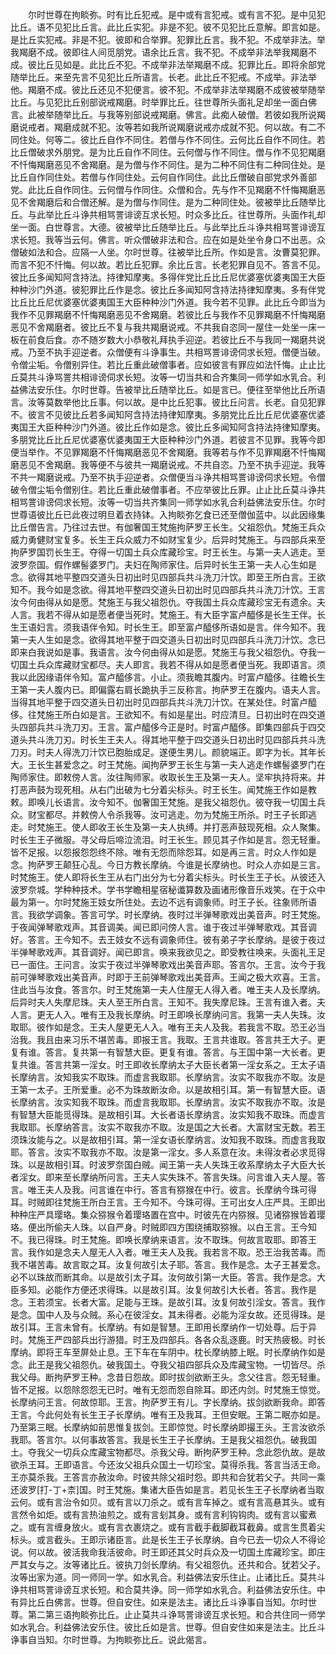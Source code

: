 <!-- { "loadSidebar": true } -->
　　尔时世尊在拘睒弥。时有比丘犯戒。是中或有言犯戒。或有言不犯。是中见犯比丘。语不见犯比丘言。此比丘实犯。非是不犯。彼不见犯比丘意解。即言如是。是比丘实犯戒。非是不犯。彼即和合举罪。犯罪比丘言。我不犯。不成举非法。举我羯磨不成。彼即往人间觅朋党。语余比丘言。我不犯。不成举非法举我羯磨不成。彼比丘见如是。此比丘不犯。不成举非法举羯磨不成。犯罪比丘。即将余部党随举比丘。来至先言不见犯比丘所语言。长老。此比丘不犯戒。不成举。非法举他。羯磨不成。彼比丘还见不犯便言。彼不犯。不成举非法举羯磨不成彼被举随举比丘。与见犯比丘别部说戒羯磨。时举罪比丘。往世尊所头面礼足却坐一面白佛言。此被举随举比丘。与我等别部说戒羯磨。佛言。此痴人破僧。若彼如我所说羯磨说戒者。羯磨成就不犯。汝等若如我所说羯磨说戒亦成就不犯。何以故。有二不同住处。何等二。彼比丘自作不同住。若僧与作不同住。云何比丘自作不同住。若比丘僧破求外朋党。是为比丘自作不同住。云何僧与作不同住。僧与作不见犯羯磨不忏悔羯磨恶见不舍羯磨。是为僧与作不同住。是为二种不同住有二种同住处。是比丘自作同住处。若僧与作同住处。云何自作同住。此比丘僧破自部党求外善部党。此比丘自作同住。云何僧与作同住。众僧和合。先与作不见羯磨不忏悔羯磨恶见不舍羯磨后和合僧还解。是为僧与作同住。是为二种同住处。彼被举比丘随举比丘。与此举比丘斗诤共相骂詈诽谤互求长短。时众多比丘。往世尊所。头面作礼却坐一面。白世尊言。大德。彼被举比丘随举比丘。与此举比丘斗诤共相骂詈诽谤互求长短。我等当云何。佛言。听众僧破非法和合。应在如是处坐令身口不出恶。众僧破如法和合。应隔一人坐。尔时世尊。往被举比丘所。作如是言。汝曹莫犯罪。而言不犯不忏悔。何以故。若比丘犯罪。余比丘言。长老犯罪自见不。答言不见。彼比丘多闻知阿含持法。持律知摩夷。多得伴党比丘比丘尼优婆塞优婆夷国王大臣种种沙门外道。彼犯罪比丘作是念。彼比丘多闻知阿含持法持律知摩夷。多有伴党比丘比丘尼优婆塞优婆夷国王大臣种种沙门外道。我今若不见罪。此比丘今即当为我作不见罪羯磨不忏悔羯磨恶见不舍羯磨。若彼比丘与我作不见罪羯磨不忏悔羯磨恶见不舍羯磨者。彼比丘不复与我共羯磨说戒。不共我自恣同一屋住一处坐一床一板在前食后食。亦不随岁数大小恭敬礼拜执手迎逆。若彼比丘不与我同一羯磨共说戒。乃至不执手迎逆者。众僧便有斗诤事生。共相骂詈诽谤伺求长短。僧便当破。令僧尘垢。令僧别异住。若比丘重此破僧事者。应如彼言有罪应如法忏悔。止止比丘莫共斗诤骂詈共相诽谤伺求长短。汝等一切当共和合齐集同一师学如水乳合。利益佛法安乐住。尔时世尊。告被举比丘随举比丘。如是言已。便往至举他比丘所语言。汝等莫数举他比丘事。何以故。是中比丘犯事。彼比丘问言。长老。自见犯罪不。彼言不见彼比丘若多闻知阿含持法持律知摩夷。多朋党比丘比丘尼优婆塞优婆夷国王大臣种种沙门外道。彼比丘作如是念。彼比丘多闻知阿含持法持律知摩夷。多朋党比丘比丘尼优婆塞优婆夷国王大臣种种沙门外道。若彼言不见罪。我等今即便当举作。不见罪羯磨不忏悔羯磨恶见不舍羯磨。我等若与作不见罪羯磨不忏悔羯磨恶见不舍羯磨。我等便不与彼共一羯磨说戒。不共自恣。乃至不执手迎逆。我等不共一羯磨说戒。乃至不执手迎逆者。众僧便当斗诤共相骂詈诽谤伺求长短。令僧破令僧尘垢令僧别住。若比丘重此破僧事者。不应举彼比丘罪。止止比丘莫斗诤共相骂詈诽谤伺求长短。汝等一切当共齐集同一师学如水乳合利益佛法安乐住。尔时世尊语彼比丘已此夜过明旦着衣持钵。入拘睒弥乞食已还至僧伽蓝中。以此因缘集比丘僧告言。乃往过去世。有伽奢国王梵施拘萨罗王长生。父祖怨仇。梵施王兵众威力勇健财宝复多。长生王兵众威力不如财宝复少。后异时梵施王。与四部兵来至拘萨罗国罚长生王。夺得一切国土兵众库藏珍宝。时王长生。与第一夫人逃走。至波罗奈国。假作螺髻婆罗门。夫妇在陶师家住。后异时长生王第一夫人心生如是念。欲得其地平整四交道头日初出时见四部兵共斗洗刀汁饮。即至王所白言。王欲知不。我今如是念欲。得其地平整四交道头日初出时见四部兵共斗洗刀汁饮。王言汝今何由得从如是愿。梵施王与我父祖怨仇。夺我国土兵众库藏珍宝无有遗余。夫人言。我若不得从如是愿者便当死时。梵施王。有大臣字富卢醯侈是长生王伴。长生王语妇言。须我语伴令知。时长生王。即至富卢醯侈所语如是言。伴今知不。我第一夫人生如是念。欲得其地平整于四交道头日初出时见四部兵斗洗刀汁饮。念已即来白我说如是事。我语言。汝今何由得从如是愿。梵施王与我父祖怨仇。夺我一切国土兵众库藏财宝都尽。夫人即言。我若不得从如是愿者便当死。我即语言。须我以此因缘语伴令知。富卢醯侈言。小止。须我瞻其腹内。时富卢醯侈。往瞻长生王第一夫人腹内已。即偏露右肩长跪执手三反称言。拘萨罗王在腹内。语夫人言。当得其地平整于四交道头日初出时见四部兵共斗洗刀汁饮。在某处住。时富卢醯侈。往梵施王所白如是言。王欲知不。有如是星出。时应清旦。日初出时在四交道头四部兵共斗洗刀刃。王言。富卢醯侈今正是时。时富卢醯侈。即集四部兵于四交道头共斗洗刀刃。时长生王夫人。得其地平整于四交道头日初出时见四部兵共斗洗刀刃。时夫人得洗刀汁饮已胞胎成足。遂便生男儿。颜貌端正。即字为长。其年长大。王长生甚爱念之。时王梵施。闻拘萨罗王长生与第一夫人逃走作螺髻婆罗门在陶师家住。即敕傍人言。汝往陶师家。收取长生王及第一夫人。坚牢执持将来。并打恶声鼓为现死相。从右门出破为七分着尖标头。时王长生。闻梵施王作如是教敕。即唤儿长语言。汝今知不。伽奢国王梵施。是我父祖怨仇。彼夺我一切国土兵众。财宝都尽。并敕傍人令杀我等。汝可逃走。勿为梵施王所杀。时王子长即逃走。时梵施王。使人即收王长生及第一夫人执缚。并打恶声鼓现死相。众人聚集。时长生王子微服。寻父母后啼泣流泪。时王长生。顾见其子作如是言。怨无轻重。皆不足报。以怨报怨怨终不除。唯有无怨而除怨耳。如是再三言。时众人作如是念。拘萨罗王颠狂心乱。今日方教长摩纳。今谁是长摩纳也。时众人亦如是三言。时梵施王。使人即将长生王从右门出分为七分着尖标头。时长生王子长。从彼还入波罗奈城。学种种技术。学书学瞻相星宿秘谶算数及画诸形像音乐戏笑。在于众中最为第一。尔时梵施王妓女所住处。去边不远有调象师。时王子长。往象师所语言。我欲学调象。答言可学。时长摩纳。夜时过半弹琴歌戏出美音声。时王梵施。于夜闻弹琴歌戏声。其音调美。闻已即问傍人言。谁于夜过半弹琴歌戏。其音调好。答言。王今知不。去王妓女不远有调象师住。彼有弟子字长摩纳。是彼于夜过半弹琴歌戏声。其音调好。闻已即言。唤来我欲见之。即受教往唤来。头面礼王足已一面住。王问言。汝实于夜过半弹琴歌戏出美音声耶。答言尔。王言。汝今于我前可弹琴歌戏出美音声。时即于王前弹琴歌戏出美音声。王闻之极大欢喜。王言。住此当与汝食。答言尔。时王梵施第一夫人住屋无人得入者。唯王夫人及长摩纳。后异时夫人失摩尼珠。夫人至王所白言。王知不。我失摩尼珠。王言有谁入者。夫人言。更无人入。唯有王及我长摩纳。时王即唤长摩纳问言。我第一夫人失珠。汝取耶。彼作如是念。王夫人屋更无人入。唯有王夫人及我。若我言不取。恐王必当治我。我且由来习乐不堪苦毒。即报王言。我取。王言共谁取。答言共王大子。更复有谁。答言。复共第一有智慧大臣。更复有谁。答言。与王国中第一大长者。更复共谁。答言共第一淫女。时王即收长摩纳太子大臣长者第一淫女系之。王太子语长摩纳言。汝知我实不取珠。而虚言我取耶。长摩纳言。汝实不取我亦不取。汝是王第一太子。王所爱重。必不为珠故断汝命。以是故相引耳。第一有智慧大臣。语长摩纳言。汝实知我不取珠。而虚言我取耶。长摩纳言。汝实不取我亦不取。汝是有智慧大臣能觅得珠。是故相引耳。大长者语长摩纳言。汝实知我不取珠。而虚言我取耶。长摩纳答言。汝实不取我亦不取。汝是国之大长者。大富财宝无数。若王须珠汝能与之。以是故相引耳。第一淫女语长摩纳言。汝知我不取珠。而虚言我取耶。答言。汝实不取我亦不取。汝是第一淫女。多人系意在汝。未得汝者必求觅得珠。以是故相引耳。时波罗奈国白贼。闻王第一夫人失珠王收系摩纳太子大臣大长者淫女。即来至长摩纳所问言。王夫人实失珠不。答言失珠。问言谁入夫人屋。答言。唯王夫人及我。问言谁在中行。答言有猕猴在中行。彼言。长摩纳今珠可得耳。时贼即往梵施王所白王言。王今知不。今珠可得。王可出女人庄严具。王即出种种庄严具璎珞。集众猕猴令着璎珞置在宫中。时彼先在内猕猴。见诸猕猴皆着璎珞。便出所偷夫人珠。以自严身。时贼即四方围绕捕取猕猴。以白王言。王今知不。我已得珠。时王梵施。即唤长摩纳来语言。汝不取珠。何故言取耶。即答王言。我作如是念夫人屋无人入者。唯王夫人及我。我若言不取。恐王治我苦毒。而我不堪苦毒。故言取之耳。汝复何故引太子耶。答言。我作是念。太子王甚爱念。必不以珠故而断其命。以是故引太子耳。汝何故引第一大臣。答言。我作是念。大臣多知。必能作方便还求得珠。以是故引耳。汝复何故引大长者。答言。我作是念。王若须宝。长者大富。足能与王珠。是故引耳。汝复何故引淫女。答言。我作是念。国中人及与众贼。系心在彼淫女。其未得者。必能为淫女故。还觅得珠。是故引耳。王言未曾有。长摩纳。有如是智慧。王即用长摩纳作一切处尊。后于异时。梵施王严四部兵出行游猎。时王及四部兵。各各众乱逐鹿。时天热疲极。时长摩纳。即将王车至屏处止息。王下车在车阴中。枕长摩纳膝上眠。时长摩纳作如是念。此王是我父祖怨仇。破我国土。夺我父祖四部兵众及库藏宝物。一切皆尽。杀我父母。断拘萨罗王种。念昔日怨故。即时拔剑欲断王头。念父往言。怨无轻重。皆不足报。以怨除怨怨无已时。唯有无怨而怨自除耳。即还内剑。时梵施王惊觉。长摩纳问王言。何故惊耶。王言。拘萨罗王有儿。字长摩纳。拔剑欲断我命。即答王言。今此何处有长生王子长摩纳。唯有王及我耳。王但安眠。王第二眠亦如是。乃至第三眠。长摩纳如前思惟复拔剑。王即惊觉。时长摩纳即撮王头。王言汝欲杀我耶。答言尔。以何事故答言。我是长生王子长摩纳。王是我父祖怨仇。破我国土。夺我父一切兵众库藏宝物都尽。杀我父母。断拘萨罗王种。念此怨仇故。是故欲杀王耳。王即语言。今还汝父祖兵众国土一切珍宝。莫得杀我。答言当活王命。王亦莫杀我。王答言亦赦汝命。时彼共除父祖时怨。即共和合犹若父子。共同一乘还波罗[打-丁+柰]国。时王梵施。集诸大臣告如是言。若见长生王子长摩纳者当取云何。或有言治令如贝。或有言以刀杀之。或有言车掉之。或有言高悬其头。或有言然令如炬。或有言热油煎之。或有言刬其身。或有言利钩钩肉。或有言以蜜煮之。或有言缠身放火。或有言衣裹烧之。或有言截手截脚截耳截鼻。或言生贯着尖标头。或言截头。王即示诸臣言。此是长生王子长摩纳。自今已去一切众人不得论说。何以故。彼活我命我活彼命。时王即还其父时兵众及一切国土库藏珍宝。即庄严其女与之。汝等诸比丘。彼执刀剑长摩纳。有父祖怨仇。还共和合。犹若父子。汝等出家为道。同一师同一学。如水乳合。利益佛法安乐住止。止诸比丘。莫共斗诤共相骂詈诽谤互求长短。和合莫共诤。同一师学如水乳合。利益佛法安乐住。中有异比丘白佛言。世尊。但自安住。如来是法主。诸比丘斗诤事自当知。尔时世尊。第二第三语拘睒弥比丘。止止莫共斗诤骂詈诽谤互求长短。和合共住同一师学如水乳合。利益佛法安乐住。彼比丘如是言。世尊。但自安住如来是法主。比丘斗诤事自当知。尔时世尊。为拘睒弥比丘。说此偈言。

